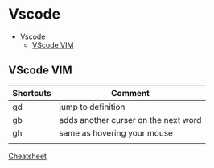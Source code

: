 # Vscode 

<!--toc:start-->
- [Vscode](#vscode)
  - [VScode VIM](#vscode-vim)
<!--toc:end-->

## VScode VIM

| Shortcuts | Comment                              |
| ----      | ---                                  |
| gd        | jump to definition                   |
| gb        | adds another curser on the next word |
| gh        | same as hovering your mouse          |
|           |                                      |

[Cheatsheet](https://marketplace.visualstudio.com/items?itemName=vscodevim.vim)

